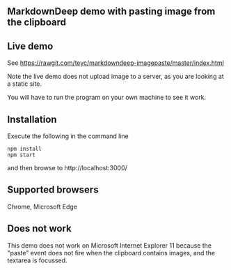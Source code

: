 MarkdownDeep demo with pasting image from the clipboard
--------------------------------------------------------

## Live demo

See https://rawgit.com/teyc/markdowndeep-imagepaste/master/index.html

Note the live demo does not upload image to a server,
as you are looking at a static site.

You will have to run the program on your own machine
to see it work.

## Installation

Execute the following in the command line

    npm install
    npm start

and then browse to http://localhost:3000/

## Supported browsers

Chrome, Microsoft Edge

## Does not work

This demo does not work on Microsoft Internet Explorer 11
because the "paste" event does not fire when the clipboard
contains images, and the textarea is focussed.



